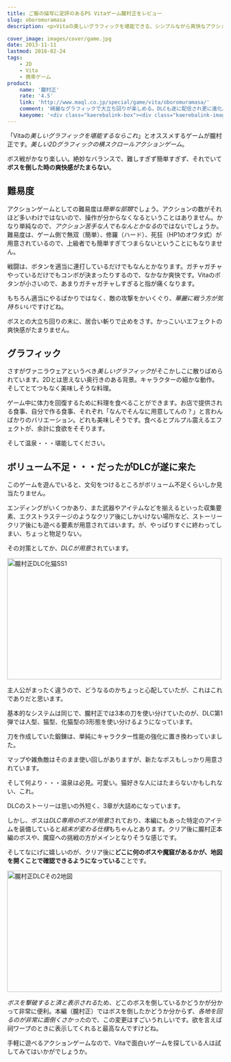 ```yaml
---
title: ご飯の描写に定評のあるPS Vitaゲーム朧村正をレビュー
slug: oboromuramasa
description: <p>Vitaの美しいグラフィックを堪能できる、シンプルながら爽快なアクションゲームがこの朧村正です。ゲーム全編を通して表現されている「和」の雰囲気がいい味を出しています。細部にわたる細かな描写が秀逸で、中でもご飯が美味しそうでたまりません。</p>

cover_image: images/cover/game.jpg
date: 2013-11-11
lastmod: 2016-02-24
tags: 
    - 2D
    - Vita
    - 携帯ゲーム
product:
    name: '朧村正'
    rate: '4.5'
    link: 'http://www.maql.co.jp/special/game/vita/oboromuramasa/'
    comment: '綺麗なグラフィックで大立ち回りが楽しめる。DLCも遂に配信され更に進化。'
    kaeyome: '<div class="kaerebalink-box"><div class="kaerebalink-image"><a href="http://www.amazon.co.jp/exec/obidos/ASIN/B00BMHVWYI/illusionspace-22/ref=nosim/" rel="nofollow" target="_blank"><img src="http://ecx.images-amazon.com/images/I/618aWG7kxML._SL160_.jpg" style="border: none;" /></a></div><div class="kaerebalink-info"><div class="kaerebalink-name"><a href="http://www.amazon.co.jp/exec/obidos/ASIN/B00BMHVWYI/illusionspace-22/ref=nosim/" rel="nofollow" target="_blank">朧村正</a><div class="kaerebalink-powered-date">posted with <a href="http://kaereba.com" rel="nofollow" target="_blank">カエレバ</a></div></div><div class="kaerebalink-detail"> マーベラスAQL 2013-03-28    </div><div class="kaerebalink-link1"><div class="shoplinkamazon"><a href="http://www.amazon.co.jp/gp/search?keywords=%9EO%91%BA%90%B3%81%40PSvita&__mk_ja_JP=%83J%83%5E%83J%83i&tag=illusionspace-22" rel="nofollow" target="_blank" title="アマゾン" >Amazonで購入</a></div><div class="shoplinkrakuten"><a href="http://hb.afl.rakuten.co.jp/hgc/0e95387f.f2aef20d.0e953880.25e412bd/?pc=http%3A%2F%2Fsearch.rakuten.co.jp%2Fsearch%2Fmall%2F%25E6%259C%25A7%25E6%259D%2591%25E6%25AD%25A3%25E3%2580%2580PSvita%2F-%2Ff.1-p.1-s.1-sf.0-st.A-v.2%3Fx%3D0%26scid%3Daf_ich_link_urltxt%26m%3Dhttp%3A%2F%2Fm.rakuten.co.jp%2F" rel="nofollow" target="_blank" title="楽天市場" >楽天市場で購入</a></div></div></div><div class="booklink-footer" style="clear: left"></div></div>'
---
```


<p>「Vitaの<em>美しいグラフィックを堪能するならこれ</em>」とオススメするゲームが朧村正です。<em>美しい2Dグラフィックの横スクロールアクションゲーム</em>。</p>
<p>ボス戦がかなり楽しい。絶妙なバランスで、難しすぎず簡単すぎず、それでいて<strong>ボスを倒した時の爽快感がたまらない</strong>。</p>
<h2 title="難易度">難易度</h2>
<p>アクションゲームとしての難易度は<em>簡単な部類</em>でしょう。アクションの数がそれほど多いわけではないので、操作が分からなくなるということはありません。かなり単純なので、<em>アクション苦手な人でもなんとかなる</em>のではないでしょうか。難易度は、ゲーム側で無双（簡単）、修羅（ハード）、死狂（HP1のオワタ式）が用意されているので、上級者でも簡単すぎてつまらないということにもなりません。</p>
<p>戦闘は、ボタンを適当に連打しているだけでもなんとかなります。ガチャガチャやっているだけでもコンボが決まったりするので、なかなか爽快です。Vitaのボタンが小さいので、あまりガチャガチャしすぎると指が痛くなります。</p>
<p>もちろん適当にやるばかりではなく、敵の攻撃をかいくぐり、<em>華麗に戦う方が気持ちいい</em>ですけどね。</p>
<p>ボスとの大立ち回りの末に、居合い斬りで止めをさす。かっこいいエフェクトの爽快感がたまりません。</p>
<h2 title="グラフィック">グラフィック</h2>
<p>さすがヴァニラウェアというべき<em>美しいグラフィック</em>がそこかしこに散りばめられています。2Dとは思えない奥行きのある背景。キャラクターの細かな動作。そしてとてつもなく美味しそうな料理。</p>
<p>ゲーム中に体力を回復するために料理を食べることができます。お店で提供される食事、自分で作る食事、それぞれ「なんでそんなに用意してんの？」と言わんばかりのバリエーション。どれも美味しそうです。食べるとプルプル震えるエフェクトが、余計に食欲をそそります。</p>
<p>そして温泉・・・堪能してください。</p>
<h2 title="ボリューム不足・・・だったがDLCが遂に来た">ボリューム不足・・・だったがDLCが遂に来た</h2>
<p>このゲームを遊んでいると、文句をつけるところがボリューム不足くらいしか見当たりません。</p>
<p>エンディングがいくつかあり、また武器やアイテムなどを揃えるといった収集要素、エクストラステージのようなクリア後にしかいけない場所など、ストーリークリア後にも遊べる要素が用意されてはいます。が、やっぱりすぐに終わってしまい、ちょっと物足りない。</p>
<p>その対策としてか、<em>DLCが用意</em>されています。</p>
<p><img src="https://wantit.gcreate.jp/wp-content/uploads/2013/11/2013-11-08-131042.jpg" alt="朧村正DLC化猫SS1" width="500" height="283" /></p>
<p>主人公がまったく違うので、どうなるのかちょっと心配していたが、これはこれでありだと思います。</p>
<p>基本的なシステムは同じで、朧村正では3本の刀を使い分けていたのが、DLC第1弾では人型、猫型、化猫型の3形態を使い分けるようになっています。</p>
<p>刀を作成していた鍛錬は、単純にキャラクター性能の強化に置き換わっていました。</p>
<p>マップや雑魚敵はそのまま使い回しがありますが、新たなボスもしっかり用意されています。</p>
<p>そして何より・・・温泉は必見。可愛い。猫好きな人にはたまらないかもしれない、これ。</p>
<p>DLCのストーリーは思いの外短く、3章が大詰めになっています。</p>
<p>しかし、ボスは<em>DLC専用のボスが用意</em>されており、本編にもあった特定のアイテムを装備していると<em>結末が変わる仕様</em>もちゃんとあります。クリア後に朧村正本編のボスや、魔窟への挑戦の方がメインとなりそうな感じです。</p>
<p>そしてなにげに嬉しいのが、クリア後に<strong>どこに何のボスや魔窟があるかが、地図を開くことで確認できるようになっている</strong>ことです。</p>
<p><img src="https://wantit.gcreate.jp/wp-content/uploads/2013/11/2013-11-10-202645.jpg" alt="朧村正DLCその2地図" width="500" height="283" class="size-full wp-image-218" srcset="https://wantit.gcreate.jp/wp-content/uploads/2013/11/2013-11-10-202645.jpg 500w, https://wantit.gcreate.jp/wp-content/uploads/2013/11/2013-11-10-202645-300x169.jpg 300w" sizes="(max-width: 500px) 100vw, 500px" /></p>
<p><em>ボスを撃破すると済と表示される</em>ため、どこのボスを倒しているかどうかが分かって非常に便利。本編（朧村正）ではボスを倒したかどうか分からず、<em>各地を回るのが非常に面倒くさかった</em>ので、この変更はすごいうれしいです。欲を言えば祠ワープのときに表示してくれると最高なんですけどね。</p>
<p>手軽に遊べるアクションゲームなので、Vitaで面白いゲームを探している人は試してみてはいかがでしょうか。</p>

  